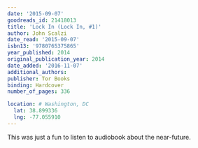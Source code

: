 ```yaml
---
date: '2015-09-07'
goodreads_id: 21418013
title: 'Lock In (Lock In, #1)'
author: John Scalzi
date_read: '2015-09-07'
isbn13: '9780765375865'
year_published: 2014
original_publication_year: 2014
date_added: '2016-11-07'
additional_authors: 
publisher: Tor Books
binding: Hardcover
number_of_pages: 336

location: # Washington, DC
  lat: 38.899336
  lng: -77.055910
---
```


This was just a fun to listen to audiobook about the near-future.
